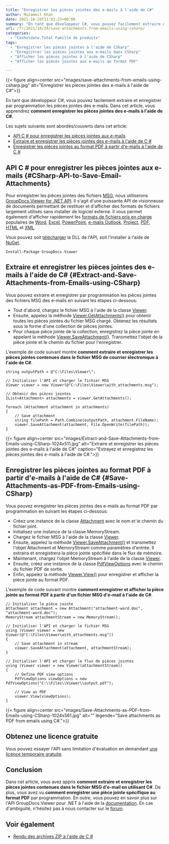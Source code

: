 ```yaml
---
title: "Enregistrer les pièces jointes des e-mails à l'aide de C#"
author: Muzammil Khan
date: 2021-10-29T11:03:23+00:00
summary: "En tant que développeur C#, vous pouvez facilement extraire et enregistrer par programmation les pièces jointes des e-mails. Dans cet article, vous apprendrez **à enregistrer les pièces jointes des e-mails à l'aide de C#**."
url: /fr/2021/10/29/save-attachments-from-emails-using-csharp/
categories:
  - "Conholdate.Total Famille de produits"
tags:
  - "Enregistrer les pièces jointes à l'aide de CSharp"
  - "Enregistrer les pièces jointes aux e-mails dans CSharp"
  - "Afficher les pièces jointes à l'aide de CSharp"
  - "Afficher les pièces jointes aux e-mails au format PDF"

---
```


{{< figure align=center src="images/save-attachments-from-emails-using-csharp.jpg" alt="Enregistrer les pièces jointes des e-mails à l'aide de C#">}}
 
En tant que développeur C#, vous pouvez facilement extraire et enregistrer par programmation les pièces jointes des e-mails. Dans cet article, vous apprendrez **comment enregistrer les pièces jointes des e-mails à l'aide de C#**.

Les sujets suivants sont abordés/couverts dans cet article:
  * [API C # pour enregistrer les pièces jointes aux e-mails][2]
  * [Extraire et enregistrer les pièces jointes des e-mails à l'aide de C #][3]
  * [Enregistrer les pièces jointes au format PDF à partir d'e-mails à l'aide de C #][4]

## API C # pour enregistrer les pièces jointes aux e-mails {#CSharp-API-to-Save-Email-Attachments}

Pour enregistrer les pièces jointes des fichiers [MSG][5], nous utiliserons [GroupDocs.Viewer for .NET API][6]. Il s'agit d'une puissante API de visionneuse de documents permettant de restituer et d'afficher des formats de fichiers largement utilisés sans installer de logiciel externe. Il vous permet également d'afficher rapidement les [formats de fichiers pris en charge][7] populaires de [Word][8], [Excel][9], [PowerPoint][10], [e-mails Outlook][11], [Project][ 12], [PDF][13], [HTML][14] et [XML][15].

Vous pouvez soit [télécharger][16] la DLL de l'API, soit l'installer à l'aide de [NuGet][17].

```
Install-Package GroupDocs.Viewer
```

## Extraire et enregistrer les pièces jointes des e-mails à l'aide de C# {#Extract-and-Save-Attachments-from-Emails-using-CSharp}

Vous pouvez extraire et enregistrer par programmation les pièces jointes des fichiers MSG des e-mails en suivant les étapes ci-dessous:
  * Tout d'abord, chargez le fichier MSG à l'aide de la classe [Viewer][18].
  * Ensuite, appelez la méthode [Viewer.GetAttachments()][19] pour obtenir toutes les pièces jointes du fichier MSG chargé. Obtenez les résultats sous la forme d'une collection de pièces jointes.
  * Pour chaque pièce jointe de la collection, enregistrez la pièce jointe en appelant la méthode [Viewer.SaveAttachment()][20]. Transmettez l'objet de la pièce jointe et le chemin du fichier pour l'enregistrer.

L'exemple de code suivant montre **comment extraire et enregistrer les pièces jointes contenues dans le fichier MSG de courrier électronique à l'aide de C#**.

```
string outputPath = @"C:\Files\Viewer\";

// Initialiser l'API et charger le fichier MSG
Viewer viewer = new Viewer(@"C:\Files\Viewer\with_attachments.msg");

// Obtenir des pièces jointes
IList<Attachment> attachments = viewer.GetAttachments();

foreach (Attachment attachment in attachments)
{
    // Save attachment
    string filePath = Path.Combine(outputPath, attachment.FileName);
    viewer.SaveAttachment(attachment, File.OpenWrite(filePath));
}
```

{{< figure align=center src="images/Extract-and-Save-Attachments-from-Emails-using-CSharp-1024x511.jpg" alt="Extraire et enregistrer les pièces jointes des e-mails à l'aide de C#" caption="Extrayez et enregistrez les pièces jointes des e-mails à l'aide de C#.">}}
 
## Enregistrer les pièces jointes au format PDF à partir d'e-mails à l'aide de C# {#Save-Attachments-as-PDF-from-Emails-using-CSharp}

Vous pouvez enregistrer les pièces jointes des e-mails au format PDF par programmation en suivant les étapes ci-dessous:
  * Créez une instance de la classe [Attachment][22] avec le nom et le chemin du fichier joint.
  * Initialisez une instance de la classe MemoryStream.
  * Chargez le fichier MSG à l'aide de la classe [Viewer][18].
  * Ensuite, appelez la méthode [Viewer.SaveAttachment()][20] et transmettez l'objet Attachment et MemoryStream comme paramètres d'entrée. Il extraira et enregistrera la pièce jointe spécifiée dans le flux de mémoire.
  * Maintenant, chargez l'objet MemoryStream à l'aide de la classe [Viewer][18].
  * Ensuite, créez une instance de la classe [PdfViewOptions][23] avec le chemin du fichier PDF de sortie.
  * Enfin, appelez la méthode [Viewer.View()][24] pour enregistrer et afficher la pièce jointe au format PDF.

L'exemple de code suivant montre **comment enregistrer et afficher la pièce jointe au format PDF à partir d'un fichier MSG d'e-mail à l'aide de C#**.

```
// Initialiser la pièce jointe
Attachment attachment = new Attachment("attachment-word.doc", "attachment-word.doc");
MemoryStream attachmentStream = new MemoryStream();

// Initialiser l'API et charger le fichier MSG
using (Viewer viewer = new Viewer(@"C:\Files\Viewer\with_attachments.msg"))
{
    // Save attachment in stream
    viewer.SaveAttachment(attachment, attachmentStream);
}

// Initialiser l'API et charger le flux de pièces jointes
using (Viewer viewer = new Viewer(attachmentStream))
{
    // Define PDF view options
    PdfViewOptions viewOptions = new PdfViewOptions("C:\\Files\\Viewer\\output.pdf");

    // View as PDF
    viewer.View(viewOptions);
}
```

{{< figure align=center src="images/Save-Attachments-as-PDF-from-Emails-using-CSharp-1024x561.jpg" alt="" légende="Save attachments as PDF from emails using C#.">}}
 

## Obtenez une licence gratuite
Vous pouvez essayer l'API sans limitation d'évaluation en demandant [une licence temporaire gratuite][26].

## Conclusion
Dans cet article, vous avez appris **comment **extraire et enregistrer les pièces jointes contenues dans le fichier MSG d'e-mail en utilisant** C#**. De plus, vous avez vu **comment enregistrer une pièce jointe spécifique au format PDF** par programmation. En outre, vous pouvez en savoir plus sur l'API GroupDocs.Viewer pour .NET à l'aide de la [documentation][27]. En cas d'ambiguïté, n'hésitez pas à nous contacter sur le [forum][28].

## Voir également

  * [Rendu des archives ZIP à l'aide de C #][29]

 [1]: https://blog.conholdate.com/wp-content/uploads/sites/27/2021/10/save-attachments-from-emails-using-csharp.jpg
 [2]: #CSharp-API-to-Save-Email-Attachments
 [3]: #Extract-and-Save-Attachments-from-Emails-using-CSharp
 [4]: #Save-Attachments-as-PDF-from-Emails-using-CSharp
 [5]: https://docs.fileformat.com/email/msg/
 [6]: https://products.groupdocs.com/viewer/net
 [7]: https://docs.groupdocs.com/viewer/net/supported-document-formats/
 [8]: https://docs.fileformat.com/word-processing/
 [9]: https://docs.fileformat.com/spreadsheet/
 [10]: https://docs.fileformat.com/presentation/
 [11]: https://docs.fileformat.com/email/
 [12]: https://docs.fileformat.com/project-management/
 [13]: https://docs.fileformat.com/pdf/
 [14]: https://docs.fileformat.com/web/html/
 [15]: https://docs.fileformat.com/web/xml/
 [16]: https://downloads.groupdocs.com/viewer/net
 [17]: https://www.nuget.org/packages/GroupDocs.Viewer
 [18]: https://apireference.groupdocs.com/viewer/net/groupdocs.viewer/Viewer
 [19]: https://apireference.groupdocs.com/viewer/net/groupdocs.viewer/viewer/methods/getattachments
 [20]: https://apireference.groupdocs.com/viewer/net/groupdocs.viewer/viewer/methods/saveattachment
 [21]: https://blog.conholdate.com/wp-content/uploads/sites/27/2021/10/Extract-and-Save-Attachments-from-Emails-using-CSharp.jpg
 [22]: https://apireference.groupdocs.com/viewer/net/groupdocs.viewer.results/attachment
 [23]: https://apireference.groupdocs.com/viewer/net/groupdocs.viewer.options/pdfviewoptions
 [24]: https://apireference.groupdocs.com/viewer/net/groupdocs.viewer/viewer/methods/view
 [25]: https://blog.conholdate.com/wp-content/uploads/sites/27/2021/10/Save-Attachments-as-PDF-from-Emails-using-CSharp.jpg
 [26]: https://purchase.groupdocs.com/temporary-license
 [27]: https://docs.groupdocs.com/viewer/net/
 [28]: https://forum.groupdocs.com/c/viewer/
 [29]: https://blog.conholdate.com/2021/07/06/render-zip-archives-using-csharp/












